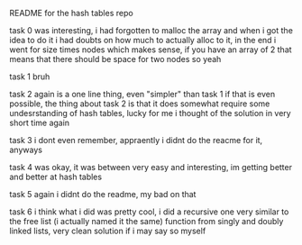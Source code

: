 README for the hash tables repo

task 0 was interesting, i had forgotten to malloc the array and when i got the idea to do it i had doubts on how much to actually alloc to it, in the end i went for size times nodes which makes sense, if you have an array of 2 that means that there should be space for two nodes so yeah

task 1 bruh

task 2 again is a one line thing, even "simpler" than task 1 if that is even possible, the thing about task 2 is that it does somewhat require some undesrstanding of hash tables, lucky for me i thought of the solution in very short time again

task 3 i dont even remember, appraently i didnt do the reacme for it, anyways

task 4 was okay, it was between very easy and interesting, im getting better and better at hash tables

task 5 again i didnt do the readme, my bad on that

task 6 i think what i did was pretty cool, i did a recursive one very similar to the free list (i actually named it the same) function from singly and doubly linked lists, very clean solution if i may say so myself